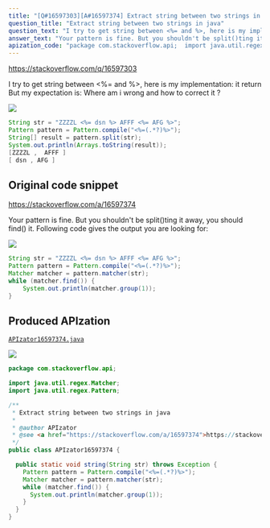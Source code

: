 ```yaml
---
title: "[Q#16597303][A#16597374] Extract string between two strings in java"
question_title: "Extract string between two strings in java"
question_text: "I try to get string between <%= and %>, here is my implementation: it return But my expectation is: Where am i wrong and how to correct it ?"
answer_text: "Your pattern is fine. But you shouldn't be split()ting it away, you should find() it. Following code gives the output you are looking for:"
apization_code: "package com.stackoverflow.api;  import java.util.regex.Matcher; import java.util.regex.Pattern;  /**  * Extract string between two strings in java  *  * @author APIzator  * @see <a href=\"https://stackoverflow.com/a/16597374\">https://stackoverflow.com/a/16597374</a>  */ public class APIzator16597374 {    public static void string(String str) throws Exception {     Pattern pattern = Pattern.compile(\"<%=(.*?)%>\");     Matcher matcher = pattern.matcher(str);     while (matcher.find()) {       System.out.println(matcher.group(1));     }   } }"
---
```


https://stackoverflow.com/q/16597303

I try to get string between &lt;%= and %&gt;, here is my implementation:
it return
But my expectation is:
Where am i wrong and how to correct it ?


<div class="code-logo"><img src="/stackoverflow.png" /></div>

```java
String str = "ZZZZL <%= dsn %> AFFF <%= AFG %>";
Pattern pattern = Pattern.compile("<%=(.*?)%>");
String[] result = pattern.split(str);
System.out.println(Arrays.toString(result));
[ZZZZL ,  AFFF ]
[ dsn , AFG ]
```


## Original code snippet

https://stackoverflow.com/a/16597374

Your pattern is fine. But you shouldn&#x27;t be split()ting it away, you should find() it. Following code gives the output you are looking for:

<div class="code-logo"><img src="/stackoverflow.png" /></div>

```java
String str = "ZZZZL <%= dsn %> AFFF <%= AFG %>";
Pattern pattern = Pattern.compile("<%=(.*?)%>");
Matcher matcher = pattern.matcher(str);
while (matcher.find()) {
    System.out.println(matcher.group(1));
}
```

## Produced APIzation

[`APIzator16597374.java`](https://github.com/blind-papers/apization-temp-data/raw/main/search/APIzator16597374.java)

<div class="code-logo"><img src="/apizator.png" /></div>

```java
package com.stackoverflow.api;

import java.util.regex.Matcher;
import java.util.regex.Pattern;

/**
 * Extract string between two strings in java
 *
 * @author APIzator
 * @see <a href="https://stackoverflow.com/a/16597374">https://stackoverflow.com/a/16597374</a>
 */
public class APIzator16597374 {

  public static void string(String str) throws Exception {
    Pattern pattern = Pattern.compile("<%=(.*?)%>");
    Matcher matcher = pattern.matcher(str);
    while (matcher.find()) {
      System.out.println(matcher.group(1));
    }
  }
}

```